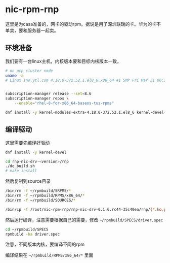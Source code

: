 # nic-rpm-rnp

这里是为casa准备的，网卡的驱动rpm。据说是用了深圳联瑞的卡。华为的卡不单卖，要和服务器一起卖。

## 环境准备

我们要有一台linux主机，内核版本要和目标内核版本一致。

```bash
# on ocp cluster node
uname -a
# Linux sno.ytl.com 4.18.0-372.52.1.el8_6.x86_64 #1 SMP Fri Mar 31 06:22:44 EDT 2023 x86_64 x86_64 x86_64 GNU/Linux


subscription-manager release --set=8.6
subscription-manager repos \
    --enable="rhel-8-for-x86_64-baseos-tus-rpms"

dnf install -y kernel-modules-extra-4.18.0-372.52.1.el8_6 kernel-devel-4.18.0-372.52.1.el8_6 kernel-headers-4.18.0-372.52.1.el8_6


```

## 编译驱动

这里需要先编译好驱动
```bash
dnf install -y kernel-devel

cd rnp-nic-drv-<version>/rnp
./do_build.sh
# make install

```
然后复制到source目录
```bash
/bin/rm -f ~/rpmbuild/SRPMS/*
/bin/rm -f ~/rpmbuild/RPMS/x86_64/*
/bin/rm -f ~/rpmbuild/SOURCES/*

/bin/cp -f /root/nic-rpm-rnp/rnp-nic-drv-0.1.6.rc44-35c40ea/rnp/{*.ko,pci.ids} ~/rpmbuild/SOURCES/
```
然后运行编译，注意需要根据自己的需要，修改 ```~/rpmbuild/SPECS/driver.spec```
```bash
cd ~/rpmbuild/SPECS
rpmbuild -ba driver.spec
```

注意，不同版本内核，要编译不同的rpm

编译结果在 ```~/rpmbuild/RPMS/x86_64/*``` 里面